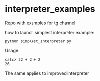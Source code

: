 # interpreter_examples
Repo with examples for tg channel

how to launch simplest interpreter example:
```
python simplest_interpreter.py
```

Usage:
```
calc> 22 + 2 + 2
26
```

The same applies to improved interpreter
